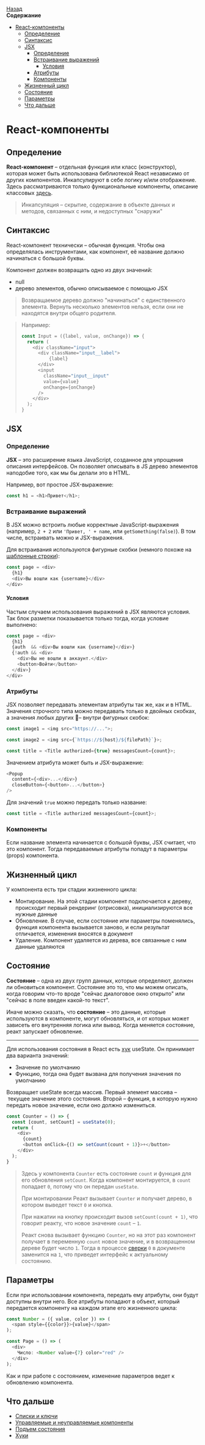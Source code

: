 <!-- START doctoc generated TOC please keep comment here to allow auto update -->
<!-- DON'T EDIT THIS SECTION, INSTEAD RE-RUN doctoc TO UPDATE -->
[Назад](README.md)<br />**Содержание**

- [React-компоненты](#react-%D0%BA%D0%BE%D0%BC%D0%BF%D0%BE%D0%BD%D0%B5%D0%BD%D1%82%D1%8B)
  - [Определение](#%D0%BE%D0%BF%D1%80%D0%B5%D0%B4%D0%B5%D0%BB%D0%B5%D0%BD%D0%B8%D0%B5)
  - [Синтаксис](#%D1%81%D0%B8%D0%BD%D1%82%D0%B0%D0%BA%D1%81%D0%B8%D1%81)
  - [JSX](#jsx)
    - [Определение](#%D0%BE%D0%BF%D1%80%D0%B5%D0%B4%D0%B5%D0%BB%D0%B5%D0%BD%D0%B8%D0%B5-1)
    - [Встраивание выражений](#%D0%B2%D1%81%D1%82%D1%80%D0%B0%D0%B8%D0%B2%D0%B0%D0%BD%D0%B8%D0%B5-%D0%B2%D1%8B%D1%80%D0%B0%D0%B6%D0%B5%D0%BD%D0%B8%D0%B9)
      - [Условия](#%D1%83%D1%81%D0%BB%D0%BE%D0%B2%D0%B8%D1%8F)
    - [Атрибуты](#%D0%B0%D1%82%D1%80%D0%B8%D0%B1%D1%83%D1%82%D1%8B)
    - [Компоненты](#%D0%BA%D0%BE%D0%BC%D0%BF%D0%BE%D0%BD%D0%B5%D0%BD%D1%82%D1%8B)
  - [Жизненный цикл](#%D0%B6%D0%B8%D0%B7%D0%BD%D0%B5%D0%BD%D0%BD%D1%8B%D0%B9-%D1%86%D0%B8%D0%BA%D0%BB)
  - [Состояние](#%D1%81%D0%BE%D1%81%D1%82%D0%BE%D1%8F%D0%BD%D0%B8%D0%B5)
  - [Параметры](#%D0%BF%D0%B0%D1%80%D0%B0%D0%BC%D0%B5%D1%82%D1%80%D1%8B)
  - [Что дальше](#%D1%87%D1%82%D0%BE-%D0%B4%D0%B0%D0%BB%D1%8C%D1%88%D0%B5)

<!-- END doctoc generated TOC please keep comment here to allow auto update -->

# React-компоненты

## Определение

**React-компонент** – отдельная функция или класс (конструктор), которая может быть использована библиотекой React независимо от других компонентов. Инкапсулируют в себе логику и/или отображение. Здесь рассматриваются только функциональные компоненты, описание классовых [здесь](/react-components-classes.md).

> Инкапсуляция – скрытие, содержание в объекте данных и методов, связанных с ним, и недоступных "снаружи"

## Синтаксис

React-компонент технически – обычная функция. Чтобы она определялась инструментами, как компонент, её название должно начинаться с большой буквы. 

Компонент должен возвращать одно из двух значений:

* null
* дерево элементов, обычно описываемое с помощью JSX

> Возвращаемое дерево должно "начинаться" с единственного элемента. Вернуть несколько элементов нельзя, если они не находятся внутри общего родителя.

> Например:
>
> ```javascript
> const Input = ({label, value, onChange}) => {
>   return (
>     <div className="input">
>       <div className="input__label">
>        	{label}
>       </div>
>       <input
>         className="input__input"
>         value={value}
>         onChange={onChange}
>       />
>     </div>
>   );
> }
> ```

## JSX

### Определение

**JSX** – это расширение языка JavaScript, созданное для упрощения описания интерфейсов. Он позволяет описывать в JS дерево элементов наподобие того, как мы бы делали это в HTML.

Например, вот простое JSX-выражение:

```javascript
const h1 = <h1>Привет</h1>;
```

### Встраивание выражений

В JSX можно встроить любые корректные JavaScript-выражения (например, `2 + 2` или `'Привет, ' + name`, или `getSomething(false)`). В том числе, встраивать можно и JSX-выражения.

Для встраивания используются фигурные скобки (немного похоже на [шаблонные строки](template_strings.md)):

```javascript
const page = <div>
  {h1}
  <div>Вы вошли как {username}</div>
</div>
```

#### Условия

Частым случаем использования выражений в JSX являются условия. Так блок разметки показывается только тогда, когда условие выполнено:

```javascript
const page = <div>
  {h1}
  {auth  && <div>Вы вошли как {username}</div>}
  {!auth && <div>
    <div>Вы не вошли в аккаунт.</div>
    <button>Войти</button>
  </div>}
</div>
```

### Атрибуты

JSX позволяет передавать элементам атрибуты так же, как и в HTML. Значения строчного типа можно передавать только в двойных скобках, а значения любых других – внутри фигурных скобок:

```javascript
const image1 = <img src="https://...">;
```

```javascript
const image2 = <img src={`https://${host}/${filePath}`}>;
```

```javascript
const title = <Title authorized={true} messagesCount={count}>;
```

Значением атрибута может быть и JSX-выражение:

```javascript
<Popup
  content={<div>...</div>}
  closeButton={<button>...</button>}
/>
```

Для значений `true` можно передать только название:

```javascript
const title = <Title authorized messagesCount={count}>;
```

### Компоненты

Если название элемента начинается с большой буквы, JSX считает, что это компонент. Тогда передаваемые атрибуты попадут в параметры (props) компонента.

## Жизненный цикл

У компонента есть три стадии жизненного цикла: 

* Монтирование. На этой стадии компонент подключается к дереву, происходит первый рендеринг (отрисовка), инициализируются все нужные данные
* Обновление. В случае, если состояние или параметры поменялись, функция компонента вызывается заново, и если результат отличается, изменения вносятся в документ
* Удаление. Компонент удаляется из дерева, все связанные с ним данные удаляются

## Состояние

**Состояние** – одна из двух групп данных, которые определяют, должен ли обновиться компонент. Состояние это то, что мы можем описать, когда говорим что-то вроде "сейчас диалоговое окно открыто" или "сейчас в поле введен какой-то текст". 

Иначе можно сказать, что **состояние** – это данные, которые используются в компоненте, могут обновляться, и от которых может зависеть его внутренняя логика или вывод. Когда меняется состояние, реакт запускает обновление.

------

Для использования состояния в React есть [хук](react-hooks.md) useState. Он принимает два варианта значений:

* Значение по умолчанию
* Функцию, тогда она будет вызвана для получения значения по умолчанию

Возвращает useState всегда массив. Первый элемент массива – текущее значение этого состояния. Второй – функция, в которую нужно передать новое значение, если оно должно измениться. 

```javascript
const Counter = () => {
  const [count, setCount] = useState(0);
  return (
    <div>
      {count}
      <button onClick={() => setCount(count + 1)}>+</button>
    </div>
  );
}
```

> Здесь у компонента `Counter` есть состояние `count` и функция для его обновления `setCount`. Когда компонент монтируется, в `count` попадает `0`, потому что он передан `useState`. 
>
> При монтировании Реакт вызывает `Counter` и получает дерево, в котором выведет текст `0` и кнопка. 
>
> При нажатии на кнопку происходит вызов `setCount(count + 1)`, что говорит реакту, что новое значение `count` – `1`. 
>
> Реакт снова вызывает функцию `Counter`, но на этот раз компонент получает в переменную `count` новое значение, и в возвращенном дереве будет число `1`. Тогда в процессе [сверки](react-reconciliation.md) `0` в документе заменится на `1`, что приведет интерфейс к актуальному состоянию.

## Параметры

Если при использовании компонента, передать ему атрибуты, они будут доступны внутри него. Все атрибуты попадают в объект, который передается компоненту на каждом этапе его жизненного цикла:

```javascript
const Number = ({ value, color }) => (
  <span style={{color}}>{value}</span>
);

const Page = () => (
  <div>
    Число: <Number value={7} color="red" />
  </div>
);
```

Как и при работе с состоянием, изменение параметров ведет к обновлению компонента.

## Что дальше

* [Списки и ключи](react-key.md)
* [Управляемые и неуправляемые компоненты](react-controllable.md)
* [Подъем состояния](react-lifting-state-up.md)
* [Хуки](react-hooks.md)